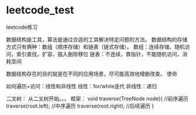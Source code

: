 # leetcode_test
leetcode练习

数据结构是工具，算法是通过合适的工具解决特定问题的方法。
数据结构的存储方式只有俩种：数组（顺序存储）和链表（链式存储）。
数组：连续存储，随机访问，索引查找，扩容，插入删除移位
链表：不连续，靠指针，不能随机访问，消耗空间

数据结构存在的目的就是在不同的应用场景，尽可能高效地增删改查。 使命

如何遍历+访问：线性和非线性
线性：for/while迭代
非线性：递归


二叉树：
从二叉树开始。。。
框架：
void traverse(TreeNode node){
  //前序遍历
  traverse(root.left);
  //中序遍历
  traverse(root.right);
  //后续遍历
}
















